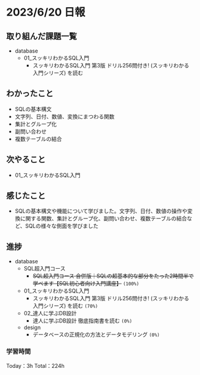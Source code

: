 # 2023/6/20 日報

## 取り組んだ課題一覧
- database
    - 01_スッキリわかるSQL入門
        - スッキリわかるSQL入門 第3版 ドリル256問付き! (スッキリわかる入門シリーズ) を読む

## わかったこと
- SQLの基本構文
- 文字列、日付、数値、変換にまつわる関数
- 集計とグループ化
- 副問い合わせ
- 複数テーブルの結合

## 次やること
- 01_スッキリわかるSQL入門

## 感じたこと
- SQLの基本構文や機能について学びました。文字列、日付、数値の操作や変換に関する関数、集計とグループ化、副問い合わせ、複数テーブルの結合など、SQLの様々な側面を学びました

## 進捗
- database
    - SQL超入門コース
        - ~~SQL超入門コース 合併版｜SQLの超基本的な部分をたった2時間半で学べます【SQL初心者向け入門講座】~~ ``(100%)``
    - 01_スッキリわかるSQL入門
        - スッキリわかるSQL入門 第3版 ドリル256問付き! (スッキリわかる入門シリーズ) を読む ``(70%)``
    - 02_達人に学ぶDB設計
        - 達人に学ぶDB設計 徹底指南書を読む ``(0%)``
    - design
        - データベースの正規化の方法とデータモデリング ``(0%)``


### 学習時間
Today：3h Total：224h
